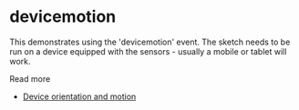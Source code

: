 # devicemotion

This demonstrates using the 'devicemotion' event. The sketch needs to be run on a device equipped with the sensors - usually a mobile or tablet will work.

Read more
* [Device orientation and motion](https://web.dev/articles/device-orientation)
